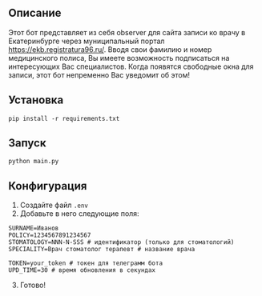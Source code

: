 ## Описание
Этот бот представляет из себя observer для сайта записи ко врачу в Екатеринбурге через муниципальный портал https://ekb.registratura96.ru/. Вводя свои фамилию и номер медицинского полиса, Вы имеете возможность подписаться на интересующих Вас специалистов. Когда появятся свободные окна для записи, этот бот непременно Вас уведомит об этом!

## Установка
```
pip install -r requirements.txt
```

## Запуск
```
python main.py
```

## Конфигурация
1. Создайте файл `.env`
2. Добавьте в него следующие поля:
```
SURNAME=Иванов
POLICY=1234567891234567
STOMATOLOGY=NNN-N-SSS # идентификатор (только для стоматологий)
SPECIALITY=Врач стоматолог терапевт # название врача

TOKEN=your_token # токен для телеграмм бота
UPD_TIME=30 # время обновления в секундах
```
3. Готово!
